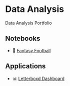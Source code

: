# Data Analysis

Data Analysis Portfolio

## Notebooks

- 🏈 [Fantasy Football](https://github.com/alexbatistaarantes/data-analysis/blob/main/analysis/Fantasy%20Football/Fantasy%20Football.ipynb)

## Applications

- 📊 [Letterboxd Dashboard](https://alexbatistaarantes.github.io/letterboxd-dashboard/)
